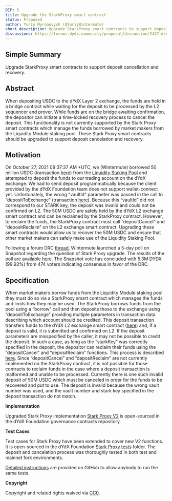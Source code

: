 ```yaml
---
DIP: 5
title: Upgrade the StarkProxy smart contract
status: Proposed
author: Yuriy Myronovych (@YuriyWintermute)
short description: Upgrade StarkProxy smart contracts to support deposit cancellation and recovery.
discussions: https://forums.dydx.community/proposal/discussion/2437-drc-smart-contract-upgrade-for-market-maker-borrowers-from-liquidity-staking-pool/
---
```


## Simple Summary

Upgrade StarkProxy smart contracts to support deposit cancellation and recovery.

## Abstract

When depositing USDC to the dYdX Layer 2 exchange, the funds are held in a bridge contract while waiting for the deposit to be processed by the L2 sequencer and prover. While funds are on the bridge awaiting confirmation, the depositor can initiate a time-locked recovery process to cancel the deposit. This functionality is not currently supported by the Stark Proxy smart contracts which manage the funds borrowed by market makers from the Liquidity Module staking pool. These Stark Proxy smart contracts should be upgraded to support deposit cancelation and recovery.

## Motivation

On October 27, 2021 09:37:37 AM +UTC, we (Wintermute) borrowed 50 million USDC (transaction [here](https://etherscan.io/tx/0xa9cc82d4d8e6360538bb3c61e91a6c2494d98d7644d4516b0456a8008dad0e47)) from the [Liquidity Staking Pool](https://docs.dydx.community/dydx-governance/staking-pools/liquidity-staking-pool) and attempted to deposit the funds to our trading account on the dYdX exchange. We had to send deposit programmatically because the client provided by the dYdX Foundation team does not support wallet-connect yet. Unfortunately, the wrong “vaultId” parameter was passed in the call to “depositToExchange” (transaction [here](https://etherscan.io/tx/0xe6a1130a56abf62a076ef4210a28da20e06226295b54fc52b89a6b61850dca8e)). Because this “vaultId” did not correspond to our STARK key, the deposit was invalid and could not be confirmed on L2.
The 50M USDC are safely held by the dYdX L2 exchange smart contract and can be reclaimed by the StarkProxy contract. However, to reclaim the funds, the StarkProxy contract must call “depositCancel” and “depositReclaim” on the L2 exchange smart contract. 
Upgrading these smart contracts would allow us to recover the 50M USDC and ensure that other market makers can safely make use of the Liquidity Staking Pool.

Following a forum DRC [thread](https://forums.dydx.community/proposal/discussion/2437-drc-smart-contract-upgrade-for-market-maker-borrowers-from-liquidity-staking-pool/), Wintermute launched a 5-day poll on Snapshot regarding the question of Stark Proxy upgrade. The results of the poll are available [here](https://snapshot.org/#/dydxgov.eth/proposal/0x3d62d5b77b2b9bd3ab1c42c296cc36ccf89f77bea22815081e785d5d28d32366). The Snapshot vote has concluded with 5.3M DYDX (99.92%) from 474 voters indicating consensus in favor of the DRC. 

## Specification

When market makers borrow funds from the Liquidity Module staking pool they must do so via a StarkProxy smart contract which manages the funds and limits how they may be used. The StarkProxy borrows funds from the pool using a “borrow” call and then deposits those to the exchange using “depositToExchange” providing multiple parameters in transaction data describing which account should be credited. This deposit transaction transfers funds to the dYdX L2 exchange smart contract ([here](https://etherscan.io/address/0xd54f502e184b6b739d7d27a6410a67dc462d69c8)) and, if a deposit is valid, it is submitted and confirmed on L2. If the deposit parameters are misspecified by the caller, it may not be possible to credit the deposit. In such a case, as long as the “starkKey” was correctly specified in the deposit, the depositor can reclaim their funds using the “depositCancel” and “depositReclaim” functions. This process is described [here](https://docs.starkware.co/starkex-v3/starkex-deep-dive/smart-contracts-1/public-interactions#deposit).
Since “depositCancel” and “depositReclaim” are not currently implemented on the StarkProxy contract, it is not possible for those contracts to reclaim funds in the case where a deposit transaction is malformed and unable to be processed. 
Currently there is one such invalid deposit of 50M USDC which must be canceled in order for the funds to be recovered and put to use. The deposit is invalid because the wrong vault number was used, and the vault number and stark key specified in the deposit transaction do not match.
  
**Implementation**

Upgraded Stark Proxy implementation [Stark Proxy V2](https://github.com/dydxfoundation/governance-contracts/blob/master/contracts/stark-proxy/README.md) is open-sourced in the dYdX Foundation governance contracts repository.


**Test Cases**

Test cases for Stark Proxy have been extended to cover new V2 functions. It is open-sourced in the dYdX Foundation [Stark Proxy tests](https://github.com/dydxfoundation/governance-contracts/tree/master/test/stark-proxy) folder. The deposit and cancelation process was thoroughly tested in both test and mainnet fork environments.

[Detailed instructions](https://github.com/dydxfoundation/governance-contracts/blob/master/contracts/stark-proxy/README.md) are provided on GitHub to allow anybody to run the same tests.

**Copyright**

Copyright and related rights waived via [CC0](https://creativecommons.org/publicdomain/zero/1.0/).
